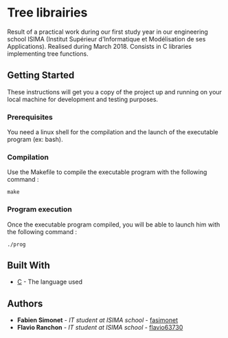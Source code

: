# Tree librairies

Result of a practical work during our first study year in our engineering school ISIMA (Institut Supérieur d'Informatique et Modélisation de ses Applications). Realised during March 2018. Consists in C libraries implementing tree functions. 

## Getting Started

These instructions will get you a copy of the project up and running on your local machine for development and testing purposes.

### Prerequisites

You need a linux shell for the compilation and the launch of the executable program (ex: bash).

### Compilation

Use the Makefile to compile the executable program with the following command :

```
make
```

### Program execution

Once the executable program compiled, you will be able to launch him with the following command :

```
./prog
```

## Built With

* [C](https://www.gnu.org/software/gnu-c-manual/gnu-c-manual.html) - The language used

## Authors

* **Fabien Simonet** - *IT student at ISIMA school* - [fasimonet](https://github.com/fasimonet)
* **Flavio Ranchon** - *IT student at ISIMA school* - [flavio63730](https://github.com/flavio63730)
